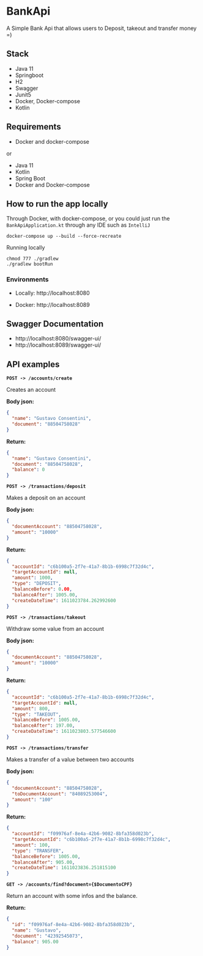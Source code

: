 # BankApi
A Simple Bank Api that allows users to Deposit, takeout and transfer money =)

## Stack

- Java 11
- Springboot
- H2
- Swagger
- Junit5
- Docker, Docker-compose
- Kotlin

## Requirements
- Docker and docker-compose

or

* Java 11
* Kotlin
* Spring Boot
* Docker and Docker-compose

## How to run the app locally

Through Docker, with docker-compose, or you could just run the `BankApiApplication.kt` through any IDE  such as `IntelliJ`

```docker-compose up --build --force-recreate```

Running locally

```shell
chmod 777 ./gradlew
./gradlew bootRun
```

### Environments

* Locally: http://localhost:8080

* Docker: http://localhost:8089

## Swagger Documentation

* http://localhost:8080/swagger-ui/
* http://localhost:8089/swagger-ui/

## API examples

**`POST -> /accounts/create`**

Creates an account

**Body json:**
```json
{
  "name": "Gustavo Consentini",
  "document": "88504758028"
}
```
**Return:**
```json
{
  "name": "Gustavo Consentini",
  "document": "88504758028",
  "balance": 0
}
```

**`POST -> /transactions/deposit`**

Makes a deposit on an account

**Body json:**
```json
{
  "documentAccount": "88504758028",
  "amount": "10000"
}
```

**Return:**
```json
{
  "accountId": "c6b100a5-2f7e-41a7-8b1b-6998c7f32d4c",
  "targetAccountId": null,
  "amount": 1000,
  "type": "DEPOSIT",
  "balanceBefore": 0.00,
  "balanceAfter": 1005.00,
  "createDateTime": 1611023784.262992600
}
```


**`POST -> /transactions/takeout`**

Withdraw some value from an account

**Body json:**
```json
{
  "documentAccount": "88504758028",
  "amount": "10000"
}
```

**Return:**
```json
{
  "accountId": "c6b100a5-2f7e-41a7-8b1b-6998c7f32d4c",
  "targetAccountId": null,
  "amount": 800,
  "type": "TAKEOUT",
  "balanceBefore": 1005.00,
  "balanceAfter": 197.00,
  "createDateTime": 1611023803.577546600
}
```



**`POST -> /transactions/transfer`**

Makes a transfer of a value between two accounts

**Body json:**
```json
{
  "documentAccount": "88504758028",
  "toDocumentAccount": "84089253004",
  "amount": "100"
}
```

**Return:**
```json
{
  "accountId": "f09976af-8e4a-42b6-9082-8bfa358d023b",
  "targetAccountId": "c6b100a5-2f7e-41a7-8b1b-6998c7f32d4c",
  "amount": 100,
  "type": "TRANSFER",
  "balanceBefore": 1005.00,
  "balanceAfter": 905.00,
  "createDateTime": 1611023836.251815100
}
```

**`GET -> /accounts/find?document={$DocumentoCPF}`**

Return an account with some infos and the balance.

**Return:**
```json
{
  "id": "f09976af-8e4a-42b6-9082-8bfa358d023b",
  "name": "Gustavo",
  "document": "42392545073",
  "balance": 905.00
}
```
